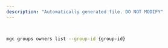 ```yaml
---
description: "Automatically generated file. DO NOT MODIFY"
---
```


```bash


mgc groups owners list --group-id {group-id}

```